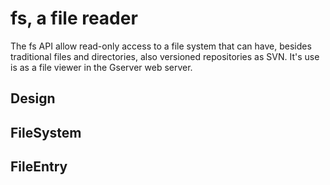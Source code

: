 # fs, a file reader

The fs API allow read-only access to a file system that can have, besides traditional files and directories, also versioned
repositories as SVN. It's use is as a file viewer in the Gserver web server.

## Design

## FileSystem

## FileEntry


